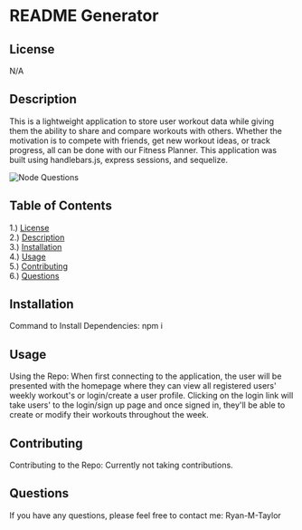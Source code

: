 # README Generator

## <section id = "License">License</section>
N/A

## <section id = "Description">Description</section>
This is a lightweight application to store user workout data while giving them the ability to share and compare workouts with others. Whether the motivation is to compete with friends, get new workout ideas, or track progress, all can be done with our Fitness Planner. This application was built using handlebars.js, express sessions, and sequelize. 

![Node Questions](./image/.png)


## Table of Contents
1.) <a href = "#License">License</a><br>
2.) <a href = "#Description">Description</a><br>
3.) <a href = "#Installation">Installation</a> <br>
4.) <a href = "#Usage">Usage</a><br>
5.) <a href = "#Contributing">Contributing</a><br>
6.) <a href = "#Questions">Questions</a>

## <section id = "Installation">Installation</section>
Command to Install Dependencies: npm i

## <section id = "Usage">Usage</section>
Using the Repo: When first connecting to the application, the user will be presented with the homepage where they can view all registered users' weekly workout's or login/create a user profile. Clicking on the login link will take users' to the login/sign up page and once signed in, they'll be able to create or modify their workouts throughout the week.

## <section id = "Contributing">Contributing</section>
Contributing to the Repo: Currently not taking contributions.


## <section id = "Questions">Questions</section>
If you have any questions, please feel free to contact me: Ryan-M-Taylor <br><br>
